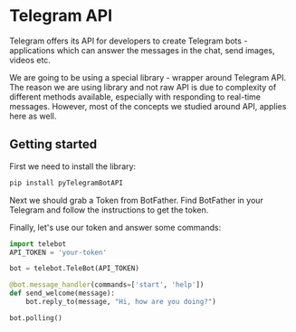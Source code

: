 # Telegram API
Telegram offers its API for developers to create Telegram bots - applications which can answer the messages in the chat, send images, videos etc.

We are going to be using a special library - wrapper around Telegram API. The reason we are using library and not raw API is due to complexity of different methods available, especially with responding to real-time messages. However, most of the concepts we studied around API, applies here as well.

## Getting started
First we need to install the library:
```bash
pip install pyTelegramBotAPI
```

Next we should grab a Token from BotFather. Find BotFather in your Telegram and follow the instructions to get the token.

Finally, let's use our token and answer some commands:
```python
import telebot
API_TOKEN = 'your-token'

bot = telebot.TeleBot(API_TOKEN)

@bot.message_handler(commands=['start', 'help'])
def send_welcome(message):
	bot.reply_to(message, "Hi, how are you doing?")

bot.polling()
```